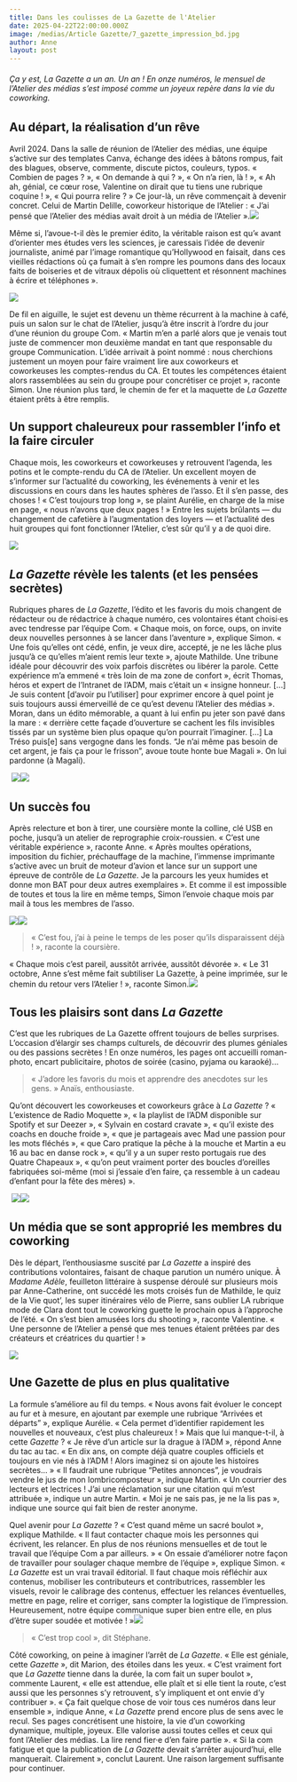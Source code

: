 ```yaml
---
title: Dans les coulisses de La Gazette de l'Atelier
date: 2025-04-22T22:00:00.000Z
image: /medias/Article Gazette/7_gazette_impression_bd.jpg
author: Anne
layout: post
---
```


###### *Ça y est, La Gazette a un an. Un an ! En onze numéros, le mensuel de l’Atelier des médias s’est imposé comme un joyeux repère dans la vie du coworking.*

## Au départ, la réalisation d’un rêve

Avril 2024. Dans la salle de réunion de l’Atelier des médias, une équipe s’active sur des templates Canva, échange des idées à bâtons rompus, fait des blagues, observe, commente, discute pictos, couleurs, typos. « Combien de pages ? », « On demande à qui ? », « On n’a rien, là ! », « Ah ah, génial, ce cœur rose, Valentine on dirait que tu tiens une rubrique coquine ! », « Qui pourra relire ? » Ce jour-là, un rêve commençait à devenir concret. Celui de Martin Delille, coworkeur historique de l’Atelier : « J’ai pensé que l’Atelier des médias avait droit à un média de l’Atelier ».![](</medias/Article Gazette/1_gazette_martin_bd.jpg>) 

Même si, l’avoue-t-il dès le premier édito, la véritable raison est qu’« avant d’orienter mes études vers les sciences, je caressais l’idée de devenir journaliste, animé par l’image romantique qu’Hollywood en faisait, dans ces vieilles rédactions où ça fumait à s’en rompre les poumons dans des locaux faits de boiseries et de vitraux dépolis où cliquettent et résonnent machines à écrire et téléphones ».

![](</medias/Article Gazette/2_gazette_edito_martin.png>)

De fil en aiguille, le sujet est devenu un thème récurrent à la machine à café, puis un salon sur le chat de l’Atelier, jusqu’à être inscrit à l’ordre du jour d’une réunion du groupe Com. « Martin m’en a parlé alors que je venais tout juste de commencer mon deuxième mandat en tant que responsable du groupe Communication. L’idée arrivait à point nommé : nous cherchions justement un moyen pour faire vraiment lire aux coworkeurs et coworkeuses les comptes-rendus du CA. Et toutes les compétences étaient alors rassemblées au sein du groupe pour concrétiser ce projet », raconte Simon. Une réunion plus tard, le chemin de fer et la maquette de *La Gazette* étaient prêts à être remplis.

## Un support chaleureux pour rassembler l’info et la faire circuler

Chaque mois, les coworkeurs et coworkeuses y retrouvent l’agenda, les potins et le compte-rendu du CA de l’Atelier. Un excellent moyen de s’informer sur l’actualité du coworking, les événements à venir et les discussions en cours dans les hautes sphères de l’asso. Et il s’en passe, des choses ! « C’est toujours trop long », se plaint Aurélie, en charge de la mise en page, « nous n’avons que deux pages ! » Entre les sujets brûlants — du changement de cafetière à l’augmentation des loyers — et l’actualité des huit groupes qui font fonctionner l’Atelier, c’est sûr qu’il y a de quoi dire.

![](</medias/Article Gazette/3_gazette_potins_CR_bd.jpg>) 

## *La Gazette* révèle les talents (et les pensées secrètes)

Rubriques phares de *La Gazette*, l’édito et les favoris du mois changent de rédacteur ou de rédactrice à chaque numéro, ces volontaires étant choisi·es avec tendresse par l’équipe Com. « Chaque mois, on force, oups, on invite deux nouvelles personnes à se lancer dans l’aventure », explique Simon. « Une fois qu’elles ont cédé, enfin, je veux dire, accepté, je ne les lâche plus jusqu’à ce qu’elles m’aient remis leur texte », ajoute Mathilde. Une tribune idéale pour découvrir des voix parfois discrètes ou libérer la parole. Cette expérience m’a emmené « très loin de ma zone de confort », écrit Thomas, héros et expert de l’Intranet de l’ADM, mais c’était un « insigne honneur. \[…] Je suis content \[d’avoir pu l’utiliser] pour exprimer encore à quel point je suis toujours aussi émerveillé de ce qu’est devenu l’Atelier des médias ». Moran, dans un édito mémorable, a quant à lui enfin pu jeter son pavé dans la mare : « derrière cette façade d’ouverture se cachent les fils invisibles tissés par un système bien plus opaque qu’on pourrait l’imaginer. \[…] La Tréso puis\[e] sans vergogne dans les fonds. “Je n’ai même pas besoin de cet argent, je fais ça pour le frisson”, avoue toute honte bue Magali ». On lui pardonne (à Magali).

 ![](</medias/Article Gazette/4_gazette_editos_bd.jpg>)![](</medias/Article Gazette/5_gazette_favoris.png>)

## Un succès fou

Après relecture et bon à tirer, une coursière monte la colline, clé USB en poche, jusqu’à un atelier de reprographie croix-roussien. « C’est une véritable expérience », raconte Anne. « Après moultes opérations, imposition du fichier, préchauffage de la machine, l’immense imprimante s’active avec un bruit de moteur d’avion et lance sur un support une épreuve de contrôle de *La Gazette*. Je la parcours les yeux humides et donne mon BAT pour deux autres exemplaires ». Et comme il est impossible de toutes et tous la lire en même temps, Simon l’envoie chaque mois par mail à tous les membres de l’asso.

![](</medias/Article Gazette/6_gazette_imposition_bd.jpg>)![](</medias/Article Gazette/7_gazette_impression_bd.jpg>)

> « C’est fou, j’ai à peine le temps de les poser qu’ils disparaissent déjà ! », raconte la coursière.

« Chaque mois c’est pareil, aussitôt arrivée, aussitôt dévorée ». « Le 31 octobre, Anne s’est même fait subtiliser La Gazette, à peine imprimée, sur le chemin du retour vers l’Atelier ! », raconte Simon.![](</medias/Article Gazette/7_gazette_lecture_bd.jpg>)

## Tous les plaisirs sont dans *La Gazette*

C’est que les rubriques de La Gazette offrent toujours de belles surprises. L’occasion d’élargir ses champs culturels, de découvrir des plumes géniales ou des passions secrètes ! En onze numéros, les pages ont accueilli roman-photo, encart publicitaire, photos de soirée (casino, pyjama ou karaoké)…

> « J’adore les favoris du mois et apprendre des anecdotes sur les gens. » Anaïs, enthousiaste.

Qu’ont découvert les coworkeuses et coworkeurs grâce à *La Gazette* ? « L’existence de Radio Moquette », « la playlist de l’ADM disponible sur Spotify et sur Deezer », « Sylvain en costard cravate », « qu’il existe des coachs en douche froide », « que je partageais avec Mad une passion pour les mots fléchés », « que Caro pratique la pêche à la mouche et Martin a eu 16 au bac en danse rock », « qu’il y a un super resto portugais rue des Quatre Chapeaux », « qu’on peut vraiment porter des boucles d’oreilles fabriquées soi-même (moi si j’essaie d’en faire, ça ressemble à un cadeau d’enfant pour la fête des mères) ».

 ![](</medias/Article Gazette/8_gazette_quiz_week_bd.jpg>)![](</medias/Article Gazette/9_gazette_mot_groupe.png>)

## Un média que se sont approprié les membres du coworking

Dès le départ, l’enthousiasme suscité par *La Gazette* a inspiré des contributions volontaires, faisant de chaque parution un numéro unique. À *Madame Adèle*, feuilleton littéraire à suspense déroulé sur plusieurs mois par Anne-Catherine, ont succédé les mots croisés fun de Mathilde, le quiz de la Vie quot’, les super itinéraires vélo de Pierre, sans oublier LA rubrique mode de Clara dont tout le coworking guette le prochain opus à l’approche de l’été. « On s’est bien amusées lors du shooting », raconte Valentine. « Une personne de l’Atelier a pensé que mes tenues étaient prêtées par des créateurs et créatrices du quartier ! »

![](</medias/Article Gazette/10_gazette_velo_mode_bd.jpg>)

## Une Gazette de plus en plus qualitative

La formule s’améliore au fil du temps. « Nous avons fait évoluer le concept au fur et à mesure, en ajoutant par exemple une rubrique “Arrivées et départs” », explique Aurélie. « Cela permet d’identifier rapidement les nouvelles et nouveaux, c’est plus chaleureux ! » Mais que lui manque-t-il, à cette *Gazette* ? « Je rêve d’un article sur la drague à l’ADM », répond Anne du tac au tac. « En dix ans, on compte déjà quatre couples officiels et toujours en vie nés à l’ADM ! Alors imaginez si on ajoute les histoires secrètes… » « Il faudrait une rubrique “Petites annonces”, je voudrais vendre le jus de mon lombricomposteur », indique Martin. « Un courrier des lecteurs et lectrices ! J’ai une réclamation sur une citation qui m’est attribuée », indique un autre Martin. « Moi je ne sais pas, je ne la lis pas », indique une source qui fait bien de rester anonyme.

Quel avenir pour *La Gazette* ? « C’est quand même un sacré boulot », explique Mathilde. « Il faut contacter chaque mois les personnes qui écrivent, les relancer. En plus de nos réunions mensuelles et de tout le travail que l’équipe Com a par ailleurs. » « On essaie d’améliorer notre façon de travailler pour soulager chaque membre de l’équipe », explique Simon. « *La Gazette* est un vrai travail éditorial. Il faut chaque mois réfléchir aux contenus, mobiliser les contributeurs et contributrices, rassembler les visuels, revoir le calibrage des contenus, effectuer les relances éventuelles, mettre en page, relire et corriger, sans compter la logistique de l’impression. Heureusement, notre équipe communique super bien entre elle, en plus d’être super soudée et motivée ! »![](</medias/Article Gazette/11_gazette_redac_bd.jpg>)

> « C’est trop cool », dit Stéphane.

Côté coworking, on peine à imaginer l’arrêt de *La Gazette*. « Elle est géniale, cette *Gazette* », dit Marion, des étoiles dans les yeux. « C’est vraiment fort que *La Gazette* tienne dans la durée, la com fait un super boulot », commente Laurent, « elle est attendue, elle plaît et si elle tient la route, c’est aussi que les personnes s’y retrouvent, s’y impliquent et ont envie d’y contribuer ». « Ça fait quelque chose de voir tous ces numéros dans leur ensemble », indique Anne, « *La Gazette* prend encore plus de sens avec le recul. Ses pages concrétisent une histoire, la vie d’un coworking dynamique, multiple, joyeux. Elle valorise aussi toutes celles et ceux qui font l’Atelier des médias. La lire rend fier·e d’en faire partie ». « Si la com fatigue et que la publication de *La Gazette* devait s’arrêter aujourd’hui, elle manquerait. Clairement », conclut Laurent. Une raison largement suffisante pour continuer.
